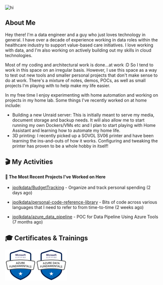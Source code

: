 ![hi](https://media.giphy.com/media/dzaUX7CAG0Ihi/giphy.gif)

## About Me

Hey there! I'm a data engineer and a guy who just loves technology in general. I have over a decade of experience working in data roles within the healthcare industry to support value-based care initiatives. I love working with data, and I'm also working on actively building out my skills in cloud technologies.

Most of my coding and architectural work is done...at work :D So I tend to work in this space on an irregular basis. However, I use this space as a way to test out new tools and smaller personal projects that don't make sense to do at work. There's a mixture of notes, demos, POCs, as well as small projects I'm playing with to help make my life easier.

In my free time I enjoy experimenting with home automation and working on projects in my home lab. Some things I've recently worked on at home include:
- Building a new Unraid server: This is initially meant to serve my media, document storage and backup needs. It will also allow me to start running my own Dockers/VMs etc and I plan to start playing with Home Assistant and learning how to automate my home life.
- 3D printing: I recently picked up a SOVOL SV06 printer and have been learning the ins-and-outs of how it works. Configuring and tweaking the printer has proven to be a whole hobby in itself!

## 🎬 My Activities

#### 👷 The Most Recent Projects I've Worked on Here



- [jpolkdata/BudgetTracking](https://github.com/jpolkdata/BudgetTracking) - Organize and track personal spending (2 days ago)

- [jpolkdata/personal-code-reference-library](https://github.com/jpolkdata/personal-code-reference-library) - Bits of code across various languages that I need to refer to from time-to-time (2 weeks ago)

- [jpolkdata/azure_data_pipeline](https://github.com/jpolkdata/azure_data_pipeline) - POC for Data Pipeline Using Azure Tools (7 months ago)

## 🎓 Certificates & Trainings

<div style="display: flex;">
  <img src="https://github.com/jpolkdata/jpolkdata/blob/main/images/AzureFundamentals_AZ-900.png" style="width: 20%;" />
  <img src="https://github.com/jpolkdata/jpolkdata/blob/main/images/AzureDataFundamentals_DP-900.png" style="width: 20%;" />
</div>


